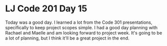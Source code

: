 <h1>LJ Code 201 Day 15</h1>

Today was a good day. I learned a lot from the Code 301 presentations, specifically to keep project scopes simple. I had a good day planning with Rachael and Maelle and am looking forward to project week. It's going to be a lot of planning, but I think it'll be a great project in the end. 
